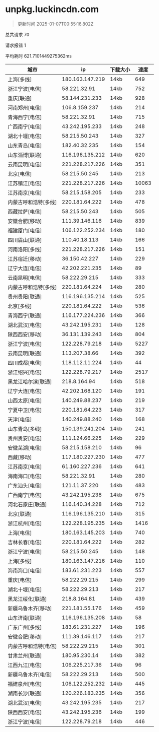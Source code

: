 
  # unpkg.luckincdn.com

  > 更新时间 2025-01-07T00:55:16.802Z
  
  总共请求 70

  请求报错 1

  平均耗时 621.7101449275362ms

|城市|ip|下载大小|速度|
|-----|----------|---|---|
|上海[多线]|180.163.147.219|14kb|649|
|浙江宁波[电信]|58.221.32.91|14kb|752|
|重庆[联通]|58.144.231.233|14kb|928|
|河南郑州[电信]|106.8.159.237|14kb|214|
|青海西宁[电信]|58.221.32.91|14kb|715|
|广西南宁[电信]|43.242.195.233|14kb|248|
|湖北十堰[电信]|58.215.50.243|14kb|327|
|山东青岛[电信]|182.40.32.235|14kb|154|
|山东淄博[联通]|116.196.135.212|14kb|620|
|云南昆明[电信]|221.228.217.226|14kb|351|
|北京[电信]|58.215.50.245|14kb|213|
|江苏镇江[电信]|221.228.217.226|14kb|10063|
|江苏南京[电信]|58.215.158.205|14kb|233|
|内蒙古呼和浩特[多线]|220.181.64.222|14kb|478|
|西藏拉萨[电信]|58.215.50.243|14kb|505|
|安徽合肥[移动]|111.39.146.116|14kb|839|
|福建厦门[电信]|106.122.252.234|14kb|180|
|四川眉山[联通]|110.40.18.113|14kb|166|
|河南洛阳[多线]|221.228.217.226|14kb|151|
|江苏宿迁[移动]|36.150.42.227|14kb|229|
|辽宁大连[电信]|42.202.221.235|14kb|89|
|云南昆明[电信]|58.222.29.215|14kb|333|
|内蒙古呼和浩特[多线]|220.181.64.224|14kb|280|
|贵州贵阳[联通]|116.196.135.214|14kb|525|
|北京[多线]|220.181.64.222|14kb|536|
|青海西宁[联通]|116.177.224.236|14kb|366|
|湖北武汉[电信]|43.242.195.231|14kb|128|
|陕西西安[移动]|36.131.139.243|14kb|804|
|浙江宁波[电信]|122.228.79.218|14kb|5227|
|云南昆明[联通]|113.207.38.66|14kb|392|
|四川成都[电信]|118.112.11.224|14kb|44|
|浙江绍兴[电信]|122.228.79.217|14kb|2517|
|黑龙江哈尔滨[联通]|218.8.164.94|14kb|518|
|辽宁大连[电信]|42.202.168.120|14kb|191|
|山西太原[电信]|140.249.88.237|14kb|219|
|宁夏中卫[电信]|220.181.64.223|14kb|317|
|天津[电信]|140.249.88.240|14kb|168|
|山东青岛[多线]|150.139.241.204|14kb|241|
|贵州贵安[电信]|111.124.66.225|14kb|229|
|安徽芜湖[电信]|58.215.158.210|14kb|96|
|西藏[移动]|117.180.227.230|14kb|477|
|江苏南京[电信]|61.160.227.236|14kb|641|
|海南海口[电信]|58.221.32.91|14kb|280|
|广东汕头[电信]|121.11.37.220|14kb|483|
|广西南宁[电信]|43.242.195.238|14kb|675|
|河北石家庄[联通]|116.140.34.228|14kb|712|
|北京[联通]|116.196.135.210|14kb|315|
|浙江杭州[电信]|122.228.195.235|14kb|1416|
|上海[电信]|180.163.145.203|14kb|740|
|吉林长春[电信]|220.181.64.222|14kb|282|
|浙江宁波[电信]|58.215.50.245|14kb|148|
|上海[多线]|180.163.147.216|14kb|110|
|海南海口[电信]|183.61.231.223|14kb|557|
|重庆[电信]|58.222.29.215|14kb|299|
|湖北十堰[电信]|58.222.29.213|14kb|217|
|黑龙江绥化[联通]|218.8.164.81|14kb|439|
|新疆乌鲁木齐[移动]|221.181.55.176|14kb|459|
|山东济南[联通]|116.196.135.208|14kb|58|
|广东广州[多线]|183.61.231.227|14kb|196|
|安徽合肥[移动]|111.39.146.117|14kb|217|
|内蒙古呼和浩特[电信]|58.222.29.215|14kb|301|
|甘肃兰州[联通]|180.95.230.14|14kb|382|
|江西九江[电信]|106.225.217.36|14kb|96|
|新疆乌鲁木齐[电信]|58.222.29.213|14kb|500|
|福建泉州[电信]|106.122.252.232|14kb|445|
|湖南长沙[联通]|120.226.183.235|14kb|356|
|湖北武汉[电信]|43.242.195.235|14kb|217|
|陕西西安[电信]|43.242.195.236|14kb|199|
|浙江宁波[电信]|122.228.79.218|14kb|446|

  